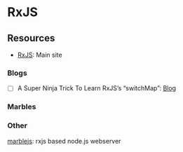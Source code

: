 # RxJS

## Resources

* [RxJS](https://rxjs-dev.firebaseapp.com/): Main site

### Blogs

* [ ] A Super Ninja Trick To Learn RxJS’s “switchMap”: [Blog](https://medium.com/@shairez/a-super-ninja-trick-to-learn-rxjss-switchmap-mergemap-concatmap-and-exhaustmap-forever-88e178a75f1b)

### Marbles

### Other

[marblejs](https://github.com/marblejs/marble): rxjs based node.js webserver



